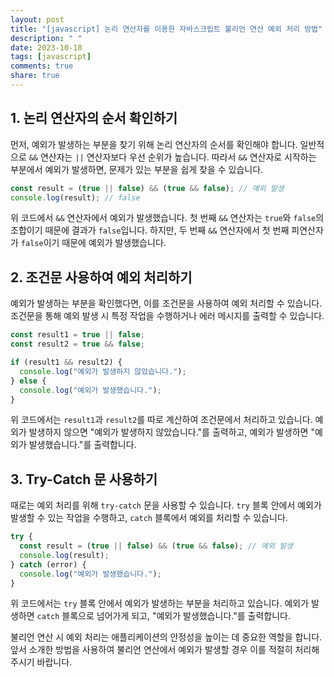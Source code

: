 ```yaml
---
layout: post
title: "[javascript] 논리 연산자를 이용한 자바스크립트 불리언 연산 예외 처리 방법"
description: " "
date: 2023-10-18
tags: [javascript]
comments: true
share: true
---
```


## 1. 논리 연산자의 순서 확인하기

먼저, 예외가 발생하는 부분을 찾기 위해 논리 연산자의 순서를 확인해야 합니다. 일반적으로 `&&` 연산자는 `||` 연산자보다 우선 순위가 높습니다. 따라서 `&&` 연산자로 시작하는 부분에서 예외가 발생하면, 문제가 있는 부분을 쉽게 찾을 수 있습니다.

```javascript
const result = (true || false) && (true && false); // 예외 발생
console.log(result); // false
```

위 코드에서 `&&` 연산자에서 예외가 발생했습니다. 첫 번째 `&&` 연산자는 `true`와 `false`의 조합이기 때문에 결과가 `false`입니다. 하지만, 두 번째 `&&` 연산자에서 첫 번째 피연산자가 `false`이기 때문에 예외가 발생했습니다.

## 2. 조건문 사용하여 예외 처리하기

예외가 발생하는 부분을 확인했다면, 이를 조건문을 사용하여 예외 처리할 수 있습니다. 조건문을 통해 예외 발생 시 특정 작업을 수행하거나 에러 메시지를 출력할 수 있습니다.

```javascript
const result1 = true || false;
const result2 = true && false;

if (result1 && result2) {
  console.log("예외가 발생하지 않았습니다.");
} else {
  console.log("예외가 발생했습니다.");
}
```

위 코드에서는 `result1`과 `result2`를 따로 계산하여 조건문에서 처리하고 있습니다. 예외가 발생하지 않으면 "예외가 발생하지 않았습니다."를 출력하고, 예외가 발생하면 "예외가 발생했습니다."를 출력합니다.

## 3. Try-Catch 문 사용하기

때로는 예외 처리를 위해 `try-catch` 문을 사용할 수 있습니다. `try` 블록 안에서 예외가 발생할 수 있는 작업을 수행하고, `catch` 블록에서 예외를 처리할 수 있습니다.

```javascript
try {
  const result = (true || false) && (true && false); // 예외 발생
  console.log(result);
} catch (error) {
  console.log("예외가 발생했습니다.");
}
```

위 코드에서는 `try` 블록 안에서 예외가 발생하는 부분을 처리하고 있습니다. 예외가 발생하면 `catch` 블록으로 넘어가게 되고, "예외가 발생했습니다."를 출력합니다.

불리언 연산 시 예외 처리는 애플리케이션의 안정성을 높이는 데 중요한 역할을 합니다. 앞서 소개한 방법을 사용하여 불리언 연산에서 예외가 발생할 경우 이를 적절히 처리해주시기 바랍니다.